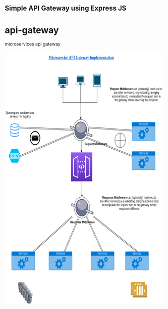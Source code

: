 ## Simple API Gateway using Express JS

# api-gateway
microservices api gateway 

<img src="images/api-gateway.png" width="800" height="800" />

